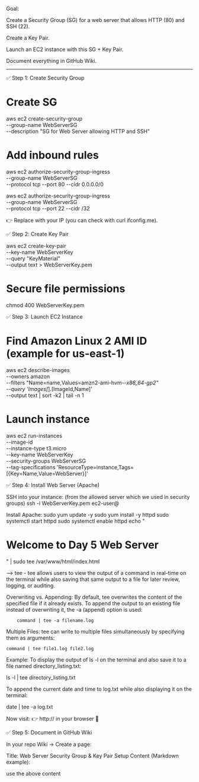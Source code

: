 Goal:

Create a Security Group (SG) for a web server that allows HTTP (80) and SSH (22).

Create a Key Pair.

Launch an EC2 instance with this SG + Key Pair.

Document everything in GitHub Wiki.

---------------------------------------------------------------------------------------------
✅ Step 1: Create Security Group

# Create SG
aws ec2 create-security-group \
  --group-name WebServerSG \
  --description "SG for Web Server allowing HTTP and SSH"

# Add inbound rules
aws ec2 authorize-security-group-ingress \
  --group-name WebServerSG \
  --protocol tcp --port 80 --cidr 0.0.0.0/0

aws ec2 authorize-security-group-ingress \
  --group-name WebServerSG \
  --protocol tcp --port 22 --cidr <your-public-ip>/32

👉 Replace <your-public-ip> with your IP (you can check with curl ifconfig.me).

✅ Step 2: Create Key Pair

aws ec2 create-key-pair \
  --key-name WebServerKey \
  --query "KeyMaterial" \
  --output text > WebServerKey.pem

# Secure file permissions
chmod 400 WebServerKey.pem

✅ Step 3: Launch EC2 Instance

# Find Amazon Linux 2 AMI ID (example for us-east-1)
aws ec2 describe-images \
  --owners amazon \
  --filters "Name=name,Values=amzn2-ami-hvm-*-x86_64-gp2" \
  --query 'Images[*].[ImageId,Name]' \
  --output text | sort -k2 | tail -n 1

# Launch instance
aws ec2 run-instances \
  --image-id <ami-id> \
  --instance-type t3.micro \
  --key-name WebServerKey \
  --security-groups WebServerSG \
  --tag-specifications 'ResourceType=instance,Tags=[{Key=Name,Value=WebServer}]'


✅ Step 4: Install Web Server (Apache)

SSH into your instance: (from the allowed server which we used in security groups)
ssh -i WebServerKey.pem ec2-user@<public-ip>

Install Apache:
sudo yum update -y
sudo yum install -y httpd
sudo systemctl start httpd
sudo systemctl enable httpd
echo "<h1>Welcome to Day 5 Web Server</h1>" | sudo tee /var/www/html/index.html

--> tee - tee allows users to view the output of a command in real-time on the terminal while also saving that same output to a file for later review, logging, or auditing.

Overwriting vs. Appending:
By default, tee overwrites the content of the specified file if it already exists.
To append the output to an existing file instead of overwriting it, the -a (append) option is used:

        command | tee -a filename.log

Multiple Files: tee can write to multiple files simultaneously by specifying them as arguments:

    command | tee file1.log file2.log

Example:
To display the output of ls -l on the terminal and also save it to a file named directory_listing.txt:

ls -l | tee directory_listing.txt

To append the current date and time to log.txt while also displaying it on the terminal:

date | tee -a log.txt

Now visit:
👉 http://<public-ip> in your browser 🎉

✅ Step 5: Document in GitHub Wiki

In your repo Wiki → Create a page:

Title: Web Server Security Group & Key Pair Setup
Content (Markdown example):

use the above content
